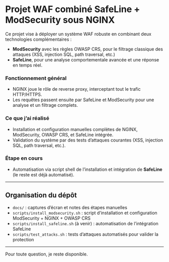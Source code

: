 # Projet WAF combiné SafeLine + ModSecurity sous NGINX

Ce projet vise à déployer un système WAF robuste en combinant deux technologies complémentaires :  
- **ModSecurity** avec les règles OWASP CRS, pour le filtrage classique des attaques (XSS, injection SQL, path traversal, etc.)  
- **SafeLine**, pour une analyse comportementale avancée et une réponse en temps réel.

### Fonctionnement général

- NGINX joue le rôle de reverse proxy, interceptant tout le trafic HTTP/HTTPS.  
- Les requêtes passent ensuite par SafeLine et ModSecurity pour une analyse et un filtrage complets.

### Ce que j’ai réalisé

- Installation et configuration manuelles complètes de NGINX, ModSecurity, OWASP CRS, et SafeLine intégrée.  
- Validation du système par des tests d’attaques courantes (XSS, injection SQL, path traversal, etc.).

### Étape en cours

- Automatisation via script shell de l’installation et intégration de **SafeLine** (le reste est déjà automatisé).

---

## Organisation du dépôt

- `docs/` : captures d’écran et notes des étapes manuelles  
- `scripts/install_modsecurity.sh` : script d’installation et configuration ModSecurity + NGINX + OWASP CRS  
- `scripts/install_safeline.sh` (à venir) : automatisation de l’intégration SafeLine  
- `scripts/test_attacks.sh` : tests d’attaques automatisés pour valider la protection  

---

Pour toute question, je reste disponible.
